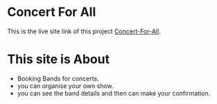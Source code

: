 # Concert For All

This is the live site link of this project  [Concert-For-All](https://concert-for-all-cnsakib.netlify.app/).

# This site is About
- Booking Bands for concerts.
- you can organise your own show.
-  you can see the band details and then can make your confirmation.